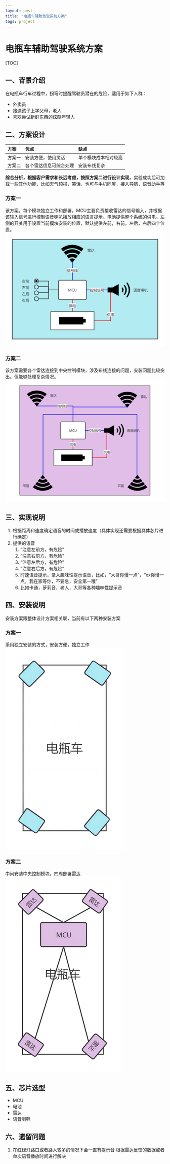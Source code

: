 ```yaml
---
layout: post
title: "电瓶车辅助驾驶系统方案"
tags: project
---
```


# 电瓶车辅助驾驶系统方案

[TOC]

## 一、背景介绍

在电瓶车行车过程中，拐弯时提醒驾驶员潜在的危险，适用于如下人群：

- 外卖员
- 接送孩子上学父母，老人
- 喜欢尝试新鲜东西的炫酷年轻人

## 二、方案设计

|方案|优点|缺点|
|:--|:--|:---|
|方案一|安装方便，使用灵活|单个模块成本相对较高|
|方案二|各个雷达信息可综合处理|安装布线复杂|

**综合分析，根据客户需求和长远考虑，按照方案二进行设计实现**，实验成功后可加载一些其他功能，比如天气预报，笑话，也可与手机同屏，接入导航，语音助手等

### 方案一

该方案，每个模块独立工作和部署。MCU主要负责接收雷达的信号输入，并根据该输入信号进行控制语音喇叭播放相应的语言提示。电池提供整个系统的供电。左侧的开关用于设置当前模块安装的位置，默认提供左前，右前，左后，右后四个位置。
![电瓶车辅助驾驶系统方案](/assets/bicycles-system-design.png)

### 方案二

该方案需要各个雷达连接到中央控制模块，涉及布线连接的问题，安装问题比较突出。但能够处理复杂情况。
![方案二](/assets/bicycles-system-design-2.png)

## 三、实现说明

1. 根据距离和速度确定语音的时间或播放速度（具体实现还需要根据具体芯片进行确定）
2. 提供的语音
   1. “注意左前方，有危险”
   2. “注意右前方，有危险”
   3. “注意左后方，有危险”
   4. “注意右后方，有危险”
   5. 时速语音提示，录入趣味性提示语音，比如，“大哥你慢一点”，“xx你慢一点，我在家等你，不要急，安全第一哦”
   6. 比如卡通，萝莉音，老人，大哥等各种趣味性提示音

## 四、安装说明

安装方案跟整体设计方案相关联，当前有以下两种安装方案

### 方案一

采用独立安装的方式，安装方便，独立工作
![电瓶车辅助驾驶系统安装方案](/assets/byclcyles-setup-design.png)

### 方案二

中间安装中央控制模块，四周部署雷达
![安装方案二](/assets/byclcyles-setup-design-2.png)

## 五、芯片选型

- MCU
- 电池
- 雷达
- 语音喇叭

## 六、遗留问题

1. 在红绿灯路口或者路人较多的情况下会一直有提示音
   根据雷达反馈的数据或者单次语音播放时间进行解决
